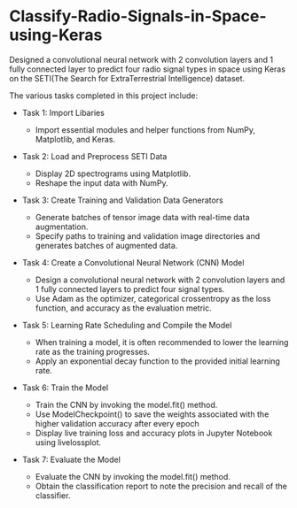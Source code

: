 # Classify-Radio-Signals-in-Space-using-Keras
Designed a convolutional neural network with 2 convolution layers and 1 fully connected layer to predict four radio signal types in space using Keras on the SETI(The Search for ExtraTerrestrial Intelligence) dataset.

The various tasks completed in this project include:
- Task 1: Import Libaries<br>
  - Import essential modules and helper functions from NumPy, Matplotlib, and Keras.<br>

- Task 2: Load and Preprocess SETI Data<br>
  - Display 2D spectrograms using Matplotlib.<br>
  - Reshape the input data with NumPy.<br>

- Task 3: Create Training and Validation Data Generators<br>
  - Generate batches of tensor image data with real-time data augmentation.<br>
  - Specify paths to training and validation image directories and generates batches of augmented data.<br>

- Task 4: Create a Convolutional Neural Network (CNN) Model<br>
  - Design a convolutional neural network with 2 convolution layers and 1 fully connected layers to predict four signal types.<br>
  - Use Adam as the optimizer, categorical crossentropy as the loss function, and accuracy as the evaluation metric.<br>

- Task 5: Learning Rate Scheduling and Compile the Model<br>
  - When training a model, it is often recommended to lower the learning rate as the training progresses.<br>
  - Apply an exponential decay function to the provided initial learning rate.<br>

- Task 6: Train the Model<br>
  - Train the CNN by invoking the model.fit() method.<br>
  - Use ModelCheckpoint() to save the weights associated with the higher validation accuracy after every epoch<br>
  - Display live training loss and accuracy plots in Jupyter Notebook using livelossplot.<br>

- Task 7: Evaluate the Model<br>
  - Evaluate the CNN by invoking the model.fit() method.<br>
  - Obtain the classification report to note the precision and recall of the classifier.<br>
